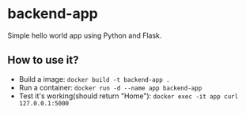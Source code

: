 # backend-app

Simple hello world app using Python and Flask.

## How to use it?

* Build a image:
`docker build -t backend-app .`
* Run a container:
`docker run -d --name app backend-app`
* Test it's working(should return "Home"):
`docker exec -it app curl 127.0.0.1:5000`
